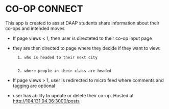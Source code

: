 # CO-OP CONNECT
This app is created to assist DAAP students share information about their co-ops and intended moves
  - If page views < 1, then user is directeted to their co-op input page
  - they are then directed to page where they decide if they want to view:
  
          1. who is headed to their next city
           
           
          2. where people in their class are headed
  - If page views > 1, user is redirected to micro feed where comments and tagging are optional
  - user has ability to update or delete their co-op.
Hosted at http://104.131.94.36:3000/posts
